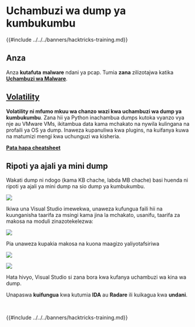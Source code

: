 # Uchambuzi wa dump ya kumbukumbu

{{#include ../../../banners/hacktricks-training.md}}

## Anza

Anza **kutafuta** **malware** ndani ya pcap. Tumia **zana** zilizotajwa katika [**Uchambuzi wa Malware**](../malware-analysis.md).

## [Volatility](volatility-cheatsheet.md)

**Volatility ni mfumo mkuu wa chanzo wazi kwa uchambuzi wa dump ya kumbukumbu**. Zana hii ya Python inachambua dumps kutoka vyanzo vya nje au VMware VMs, ikitambua data kama mchakato na nywila kulingana na profaili ya OS ya dump. Inaweza kupanuliwa kwa plugins, na kuifanya kuwa na matumizi mengi kwa uchunguzi wa kisheria.

[**Pata hapa cheatsheet**](volatility-cheatsheet.md)

## Ripoti ya ajali ya mini dump

Wakati dump ni ndogo (kama KB chache, labda MB chache) basi huenda ni ripoti ya ajali ya mini dump na sio dump ya kumbukumbu.

![](<../../../images/image (532).png>)

Ikiwa una Visual Studio imewekwa, unaweza kufungua faili hii na kuunganisha taarifa za msingi kama jina la mchakato, usanifu, taarifa za makosa na moduli zinazotekelezwa:

![](<../../../images/image (263).png>)

Pia unaweza kupakia makosa na kuona maagizo yaliyotafsiriwa

![](<../../../images/image (142).png>)

![](<../../../images/image (610).png>)

Hata hivyo, Visual Studio si zana bora kwa kufanya uchambuzi wa kina wa dump.

Unapaswa **kuifungua** kwa kutumia **IDA** au **Radare** ili kuikagua kwa **undani**.

​

{{#include ../../../banners/hacktricks-training.md}}
